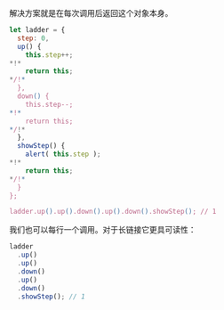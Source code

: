 解决方案就是在每次调用后返回这个对象本身。

```js run demo
let ladder = {
  step: 0,
  up() {
    this.step++;
*!*
    return this;
*/!*
  },
  down() {
    this.step--;
*!*
    return this;
*/!*
  },
  showStep() {
    alert( this.step );
*!*
    return this;
*/!*
  }
};

ladder.up().up().down().up().down().showStep(); // 1
```

我们也可以每行一个调用。对于长链接它更具可读性：

```js 
ladder
  .up()
  .up()
  .down()
  .up()
  .down()
  .showStep(); // 1
```

